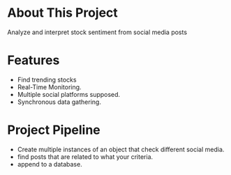 # About This Project
Analyze and interpret stock sentiment from social media posts

# Features
* Find trending stocks
* Real-Time Monitoring.
* Multiple social platforms supposed.
* Synchronous data gathering.

# Project Pipeline
* Create multiple instances of an object that check different social media.
* find posts that are related to what your criteria.
* append to a database.
